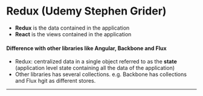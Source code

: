 # Redux (Udemy Stephen Grider)

- **Redux** is the data contained in the application 
- **React** is the views contained in the application 

#### Difference with other libraries like Angular, Backbone and Flux ####
- Redux: centralized data in a single object referred to as the **state** (application level state containing all the data of the application)
- Other libraries has several collections. e.g. Backbone has collections and Flux hgit as different stores. 

_______________________________________________